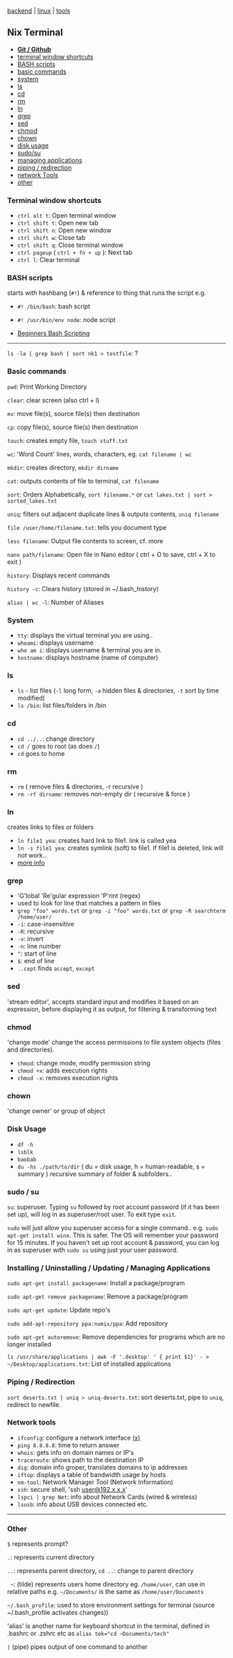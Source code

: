 [backend](backend.md) | [linux](linux.md) | [tools](tools.md)

## Nix Terminal
- **[Git / Github](git-github.md)**
- [terminal window shortcuts](#terminal-window-shortcuts)
- [BASH scripts](#bash-scripts)
- [basic commands](#basic-commands)
- [system](#system)
- [ls](#ls)
- [cd](#cd)
- [rm](#rm)
- [ln](#ln)
- [grep](#grep)
- [sed](#sed)
- [chmod](#chmod)
- [chown](#chown)
- [disk usage](#disk-usage)
- [sudo/su](#sudo-su)
- [managing applications](#installing-/-uninstalling-/-updating-/-managing-/-applications)
- [piping / redirection](#piping-redirection)
- [network Tools](#network-tools)
- [other](#other)

### Terminal window shortcuts
- `ctrl alt t`: Open terminal window
- `ctrl shift t`: Open new tab
- `ctrl shift n`: Open new window
- `ctrl shift w`: Close tab
- `ctrl shift q`: Close terminal window
- `ctrl pageup` ( `ctrl + fn + up` ): Next tab
- `ctrl l`: Clear terminal

### BASH scripts
starts with hashbang (`#!`) & reference to thing that runs the script e.g.
- `#! /bin/bash`: bash script
- `#! /usr/bin/env node`: node script

- [Beginners Bash Scripting](https://help.ubuntu.com/community/Beginners/BashScripting)

---

`ls -la | grep bash | sort nk1 > testfile`: ?

### Basic commands
`pwd`: Print Working Directory

`clear`: clear screen (also ctrl + l)

`mv`: move file(s), source file(s) then destination

`cp`: copy file(s), source file(s) then destination

`touch`: creates empty file, `touch stuff.txt`

`wc`: 'Word Count' lines, words, characters, eg. `cat filename | wc`

`mkdir`: creates directory, `mkdir dirname`

`cat`: outputs contents of file to terminal, `cat filename`

`sort`: Orders Alphabetically, `sort filename.*` or `cat lakes.txt | sort > sorted_lakes.txt`

`uniq`: filters out adjacent duplicate lines & outputs contents, `uniq filename`

`file /user/home/filename.txt`: tells you document type

`less filename`: Output file contents to screen, cf. more

`nano path/filename`: Open file in Nano editor ( ctrl + O to save, ctrl + X to exit )

`history`: Displays recent commands

`history -c`: Clears history (stored in ~/.bash_history)

`alias | wc -l`: Number of Aliases

### System
- `tty`: displays the virtual terminal you are using..
- `whoami`: displays username
- `who am i`: displays username & terminal you are in.
- `hostname`: displays hostname (name of computer)

### ls
- `ls` - list files (`-l` long form, `-a` hidden files & directories, `-t` sort by time modified)
- `ls /bin`: list files/folders in /bin

### cd
- `cd ../..`: change directory
- `cd /` goes to root (as does `/`)
- `cd` goes to home

### rm
- `rm` ( remove files & directories, -r recursive )
- `rm -rf dirname`: removes non-empty dir ( recursive & force )

### ln
creates links to files or folders
- `ln file1 yea`: creates hard link to file1. link is called yea
- `ln -s file1 yea`: creates symlink (soft) to file1. If file1 is deleted, link will not work..
- [more info](http://www.unixtutorial.org/commands/ln/)

### grep
- 'G'lobal 'Re'gular expression 'P'rint (regex)
- used to look for line that matches a pattern in files
- `grep "foo" words.txt` or `grep -i "foo" words.txt` or `grep -R searchterm /home/user/`
- `-i`: case-insensitive
- `-R`: recursive
- `-v`: invert
- `-n`: line number
- `^`: start of line
- `$`: end of line
- `..cept` finds `accept`, `except`

### sed
'stream editor', accepts standard input and modifies it based on an expression, before displaying it as output, for filtering & transforming text


### chmod
'change mode' change the access permissions to file system objects (files and directories).
- `chmod`: change mode, modify permission string
- `chmod +x`: adds execution rights
- `chmod -x`: removes execution rights

### chown
'change owner' or group of object

### Disk Usage
- `df -h`
- `lsblk`
- `baobab`
- `du -hs ./path/to/dir` ( du = disk usage, h = human-readable, s = summary ) recursive summary of folder & subfolders..

### sudo / su
`su`: superuser. Typing `su` followed by root account password (if it has been set up), will log in as superuser/root user. To exit type `exit`.

`sudo` will just allow you superuser access for a single command.. e.g. `sudo apt-get install wine`. This is safer. The OS will remember your password for 15 minutes. If you haven't set up root account & password, you can log in as superuser with `sudo su` using just your user password.

### Installing / Uninstalling / Updating / Managing Applications

`sudo apt-get install packagename`: Install a package/program

`sudo apt-get remove packagename`: Remove a package/program

`sudo apt-get update`: Update repo's

`sudo add-apt-repository ppa:numix/ppa`: Add repository

`sudo apt-get autoremove`: Remove dependencies for programs which are no longer installed

`ls /usr/share/applications | awk -F '.desktop' ' { print $1}' - > ~/Desktop/applications.txt`: List of installed applications

### Piping / Redirection
`sort deserts.txt | uniq > uniq-deserts.txt`: sort deserts.txt, pipe to `uniq`, redirect to newfile.

### Network tools
- `ifconfig`: configure a network interface [(x)](http://net-tools.sourceforge.net/man/ifconfig.8.html)
- `ping 8.8.8.8`: time to return answer
- `whois`: gets info on domain names or IP's
- `traceroute`: shows path to the destination IP
- `dig`: domain info groper, translates domains to ip addresses
- `iftop`: displays a table of bandwidth usage by hosts
- `nm-tool`: Network Manager Tool (Network Information)
- `ssh`: secure shell, 'ssh user@192.x.x.x'
- `lspci | grep Net`: info about Network Cards (wired & wireless)
- `lsusb`: info about USB devices connected etc.

----

### Other
`$` represents prompt?

`.`: represents current directory

`..`: represents parent directory, `cd ..`: change to parent directory

` ~`: (tilde) represents users home directory eg. `/home/user`, can use in relative paths e.g. `~/Documents/` is the same as `/home/user/Documents`

`~/.bash_profile`: used to store environment settings for terminal (source ~/.bash_profile activates changes))

'alias' is another name for keyboard shortcut in the terminal, defined in .bashrc or .zshrc etc as `alias tek="cd ~Documents/tech"`

`|` (pipe) pipes output of one command to another
